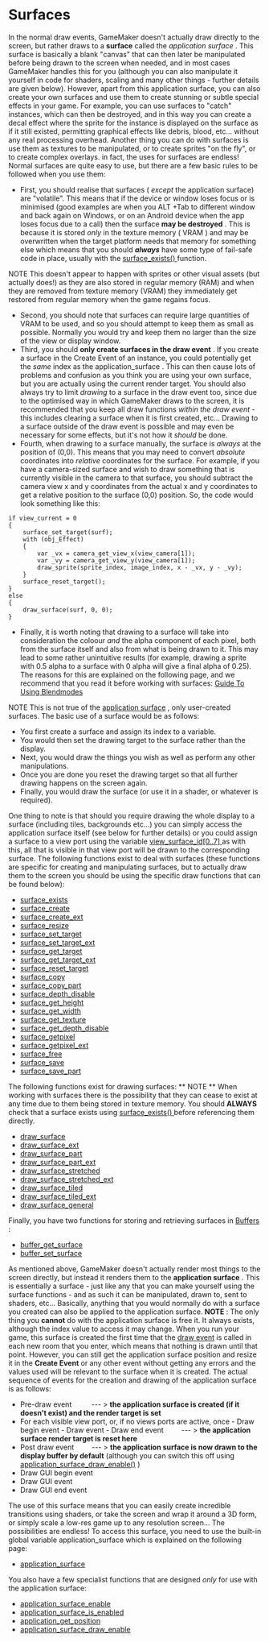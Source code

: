 # Surfaces

In the normal draw events, GameMaker doesn't actually draw directly to
the screen, but rather draws to a **surface** called the *application
surface* . This surface is basically a blank "canvas" that can then
later be manipulated before being drawn to the screen when needed, and
in most cases GameMaker handles this for you (although you can also
manipulate it yourself in code for shaders, scaling and many other
things - further details are given below). However, apart from this
application surface, you can also create your own surfaces and use them
to create stunning or subtle special effects in your game. For example,
you can use surfaces to "catch" instances, which can then be destroyed,
and in this way you can create a decal effect where the sprite for the
instance is displayed on the surface as if it still existed, permitting
graphical effects like debris, blood, etc... without any real processing
overhead. Another thing you can do with surfaces is use them as textures
to be manipulated, or to create sprites "on the fly", or to create
complex overlays. in fact, the uses for surfaces are endless! Normal
surfaces are quite easy to use, but there are a few basic rules to be
followed when you use them:

-   First, you should realise that surfaces ( *except* the application
    surface) are "volatile". This means that if the device or window
    loses focus or is minimised (good examples are when you ALT +Tab to
    different window and back again on Windows, or on an Android device
    when the app loses focus due to a call) then the surface **may be
    destroyed** . This is because it is stored *only* in the texture
    memory ( VRAM ) and may be overwritten when the target platform
    needs that memory for something else which means that you should
    ***always*** have some type of fail-safe code in place, usually with
    the [ surface_exists() ](surface_exists) function.

NOTE This doesn't appear to happen with sprites or other visual assets
(but actually does!) as they are also stored in regular memory (RAM) and
when they are removed from texture memory (VRAM) they immediately get
restored from regular memory when the game regains focus.

-   Second, you should note that surfaces can require large quantities
    of VRAM to be used, and so you should attempt to keep them as small
    as possible. Normally you would try and keep them no larger than the
    size of the view or display window.
-   Third, you should **only create surfaces in the draw event** . If
    you create a surface in the Create Event of an instance, you could
    potentially get the *same* index as the application_surface . This
    can then cause lots of problems and confusion as you think you
    are using your own surface, but you are actually using the current
    render target. You should also always try to limit *drawing* to a
    surface in the draw event too, since due to the optimised way in
    which GameMaker draws to the screen, it is recommended that you keep
    all draw functions *within the draw event* - this includes clearing
    a surface when it is first created, etc... Drawing to a surface
    outside of the draw event is possible and may even be necessary for
    some effects, but it's not how it *should* be done.
-   Fourth, when drawing to a surface manually, the surface is *always*
    at the position of (0,0). This means that you may need to convert
    *absolute* coordinates into *relative* coordinates for the surface.
    For example, if you have a camera-sized surface and wish to draw
    something that is currently visible in the camera to that surface,
    you should subtract the camera view x and y coordinates from the
    actual x and y coordinates to get a relative position to the surface
    (0,0) position. So, the code would look something like this:

``` gml
if view_current = 0
{
    surface_set_target(surf);
    with (obj_Effect)
    {
        var _vx = camera_get_view_x(view_camera[1]);
        var _vy = camera_get_view_y(view_camera[1]);
        draw_sprite(sprite_index, image_index, x - _vx, y - _vy);
    }
    surface_reset_target();
}
else
{
    draw_surface(surf, 0, 0);
}
```

-   Finally, it is worth noting that drawing to a surface will take into
    consideration the coloour *and* the alpha component of each pixel,
    both from the surface itself and also from what is being drawn to
    it. This may lead to some rather unintuitive results (for example,
    drawing a sprite with 0.5 alpha to a surface with 0 alpha will give
    a final alpha of 0.25). The reasons for this are explained on the
    following page, and we recommend that you read it before working
    with surfaces: [Guide To Using
    Blendmodes](../../../../Additional_Information/Guide_To_Using_Blendmodes)

NOTE This is not true of the [application
surface](application_surface) , only user-created surfaces. The
basic use of a surface would be as follows:

-   You first create a surface and assign its index to a variable.
-   You would then set the drawing target to the surface rather than the
    display.
-   Next, you would draw the things you wish as well as perform any
    other manipulations.
-   Once you are done you reset the drawing target so that all further
    drawing happens on the screen again.
-   Finally, you would draw the surface (or use it in a shader, or
    whatever is required).

One thing to note is that should you require drawing the whole display
to a surface (including tiles, backgrounds etc...) you can simply access
the application surface itself (see below for further details) or you
could assign a surface to a view port using the variable [
view_surface_id\[0..7\]
](../../Cameras_And_Display/Cameras_And_Viewports/view_surface_id)
as with this, all that is visible in that view port will be drawn to the
corresponding surface. The following functions exist to deal with
surfaces (these functions are specific for creating and manipulating
surfaces, but to actually draw them to the screen you should be using
the specific draw functions that can be found below):

-   [surface_exists](surface_exists)
-   [surface_create](surface_create)
-   [surface_create_ext](surface_create_ext)
-   [surface_resize](surface_resize)
-   [surface_set_target](surface_set_target)
-   [surface_set_target_ext](surface_set_target_ext)
-   [surface_get_target](surface_get_target)
-   [surface_get_target_ext](surface_get_target_ext)
-   [surface_reset_target](surface_reset_target)
-   [surface_copy](surface_copy)
-   [surface_copy_part](surface_copy_part)
-   [surface_depth_disable](surface_depth_disable)
-   [surface_get_height](surface_get_height)
-   [surface_get_width](surface_get_width)
-   [surface_get_texture](surface_get_texture)
-   [surface_get_depth_disable](surface_get_depth_disable)
-   [surface_getpixel](surface_getpixel)
-   [surface_getpixel_ext](surface_getpixel_ext)
-   [surface_free](surface_free)
-   [surface_save](surface_save)
-   [surface_save_part](surface_save_part)

The following functions exist for drawing surfaces: ** NOTE ** When
working with surfaces there is the possibility that they can cease to
exist at any time due to them being stored in texture memory. You should
**ALWAYS** check that a surface exists using [ surface_exists()
](surface_exists) before referencing them directly.

-   [draw_surface](draw_surface)
-   [draw_surface_ext](draw_surface_ext)
-   [draw_surface_part](draw_surface_part)
-   [draw_surface_part_ext](draw_surface_part_ext)
-   [draw_surface_stretched](draw_surface_stretched)
-   [draw_surface_stretched_ext](draw_surface_stretched_ext)
-   [draw_surface_tiled](draw_surface_tiled)
-   [draw_surface_tiled_ext](draw_surface_tiled_ext)
-   [draw_surface_general](draw_surface_general)

Finally, you have two functions for storing and retrieving surfaces in
[Buffers](../../Buffers/Buffers) :

-   [buffer_get_surface](../../Buffers/buffer_get_surface)
-   [buffer_set_surface](../../Buffers/buffer_set_surface)

As mentioned above, GameMaker doesn't actually render most things to the
screen directly, but instead it renders them to the **application
surface** . This is essentially a surface - just like any that you can
make yourself using the surface functions - and as such it can be
manipulated, drawn to, sent to shaders, etc... Basically, anything that
you would normally do with a surface you created can also be applied to
the application surface. **NOTE** : The only thing you **cannot** do
with the application surface is free it. It always exists, although the
index value to access it may change. When you run your game, this
surface is created the first time that the [draw
event](../../../../The_Asset_Editors/Object_Properties/Draw_Events)
is called in each new room that you enter, which means that nothing is
drawn until that point. However, you can still get the application
surface position and resize it in the **Create Event** or any other
event without getting any errors and the values used will be relevant to
the surface when it is created. The actual sequence of events for the
creation and drawing of the application surface is as follows:

-   Pre-draw event          --- \> **the application surface is created
    (if it doesn't exist) and the render target is set**
-    For each visible view port, or, if no views ports are active, once
    -   Draw begin event
    -   Draw event
    -   Draw end event         --- \> **the application surface render
        target is reset here**
-    Post draw event         --- \> **the application surface is now
    drawn to the display buffer by default** (although you can switch
    this off using
    [application_surface_draw_enable()](application_surface_draw_enable)
    )
-    Draw GUI begin event
-   Draw GUI event
-   Draw GUI end event

The use of this surface means that you can easily create incredible
transitions using shaders, or take the screen and wrap it around a 3D
form, or simply scale a low-res game up to any resolution screen... The
possibilities are endless! To access this surface, you need to use the
built-in global variable application_surface which is explained on the
following page:

-   [application_surface](application_surface)

You also have a few specialist functions that are designed *only* for
use with the application surface:

-   [application_surface_enable](application_surface_enable)
-   [application_surface_is_enabled](application_surface_is_enabled)
-   [application_get_position](application_get_position)
-   [application_surface_draw_enable](application_surface_draw_enable)
